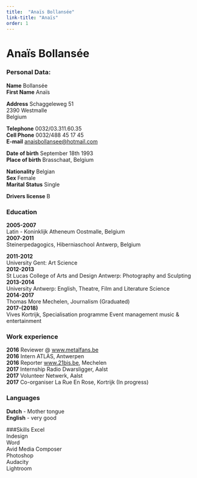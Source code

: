```yaml
---
title:  "Anaïs Bollansée"
link-title: "Anaïs"
order: 1
---
```


# Anaïs Bollansée

### Personal Data:**Name** Bollansée <br>**First Name** Anaïs**Address** Schaggeleweg 51<br>
2390 Westmalle<br>	  Belgium**Telephone** 0032/03.311.60.35<br>**Cell Phone** 0032/488 45 17 45<br>**E-mail** anaisbollansee@hotmail.com**Date of birth** September 18th 1993<br>**Place of birth** Brasschaat, Belgium**Nationality** Belgian<br>**Sex** Female<br>**Marital Status** Single**Drivers license** B

### Education**2005-2007**<br>Latin - Koninklijk Atheneum Oostmalle, Belgium<br>**2007-2011**<br>Steinerpedagogics, Hiberniaschool Antwerp, Belgium**2011-2012**<br>
University Gent: Art Science<br>**2012-2013**<br>
St Lucas College of Arts and Design Antwerp: Photography and Sculpting<br>**2013-2014**<br>
University Antwerp: English, Theatre, Film and Literature Science<br>**2014-2017**<br>
Thomas More Mechelen, Journalism (Graduated)<br>**2017-(2018)**<br>
Vives Kortrijk, Specialisation programme Event management music & entertainment  

### Work experience**2016** Reviewer @ www.metalfans.be<br>**2016** Intern ATLAS, Antwerpen<br>**2016** Reporter www.21bis.be, Mechelen<br>**2017** Internship Radio Dwarsligger, Aalst<br>**2017** Volunteer Netwerk, Aalst<br>**2017** Co-organiser La Rue En Rose, Kortrijk (In progress) 

### Languages**Dutch** - Mother tongue<br>**English** - very good###SkillsExcel<br>Indesign<br>Word<br>Avid Media Composer<br> Photoshop<br>Audacity<br>Lightroom
